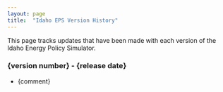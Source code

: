 ```yaml
---
layout: page
title:	"Idaho EPS Version History"
---
```

This page tracks updates that have been made with each version of the Idaho Energy Policy Simulator.

### **{version number} - {release date}**

* {comment}

